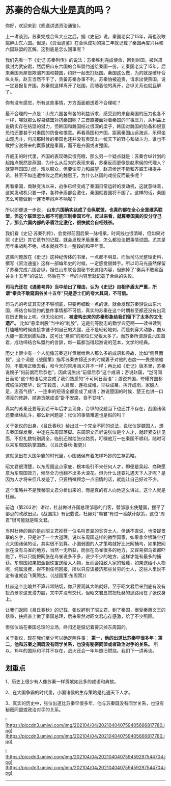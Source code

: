# 苏秦的合纵大业是真的吗？

你好，欢迎来到《熊逸讲透资治通鉴》。

上一讲谈到，苏秦完成合纵大业之后，据《史记》说，秦国老实了15年，再也没敢挑衅山东六国。但是，《资治通鉴》在合纵成功的第二年就记载了秦国再度兴兵和六国联盟的瓦解。这到底是怎么回事呢？

我们先看一下《史记·苏秦列传》的说法：苏秦胜利完成使命，回到赵国，被赵肃侯封为武安君，然后把山东六国的合纵盟约送给秦国一份，让秦国老实了15年。后来秦国派犀首欺骗齐国和魏国，约好一起去打赵国。秦国这么做，为的就是破坏合纵关系。赵王当然不干了，责备苏秦办事不利。苏秦怕被追责，请求出使燕国，说一定要报复齐国。苏秦就这样离开了赵国，而随着他的离开，合纵关系也就瓦解了。

你有没有感觉，所有这些事情，方方面面都透着不合理呢？

最不合理的一点是：山东六国各有各的利益诉求，感受到的来自秦国的压力也各不一样，哪就那么容易结盟对抗秦国呢？三晋直接面对着秦国的军事压力，从利益上说确实存在结盟的潜力，但韩国和魏国结过很深的梁子，韩国对魏国的防备和恨意恐怕还要甚于对秦国的防备和恨意。再看燕国和齐国，距离秦国山远海远，乐得坐山观虎斗，何况那时候的秦国也还并没有表现出一统天下的野心和战斗力，谁也不敢押宝说将来的赢家就是秦国，而不是齐国或者楚国。

齐威王的时代里，齐国的表现确实很亮眼，那么另一个疑点就是：苏秦合纵计划的起始点既然是燕国，为什么从后来的表现来看，苏秦反而更像是赵肃侯的代理人？就算燕国国力弱，难以服众，但要论实力和威望，赵肃侯远不能和齐威王相提并论，甚至不如连遭惨败之后的魏惠王，为什么赵国的戏份反而最多呢？

再看秦国，商鞅变法以来，战争已经变成了秦国日常运转的发动机，这就意味着，这架发动机只要一停，各种矛盾都会激化，秦国就要国将不国了。这样的话，秦国怎么可能做到一连15年闷声不响呢？

所以即便退一步说， **山东六国确实达成了合纵联盟，也真的都在全心全意维系联盟，但这个联盟怎么都不可能压制秦国15年。反过来看，就算秦国真的安分守己了，那么六国内部的矛盾注定激化，很快就会自相残杀。**

我们看《史记·苏秦列传》，会觉得前因后果一脉相承，时间线也很清晰，但如果对照《史记》其它章节的记载，就会发现矛盾重重，怎么都没法把事情说圆。尤其是历年来战乱不绝，根本就找不出一整段的和平年景。

这些问题放在《史记》这种纪传体的书里，一点都不明显，而当司马光整理史料，撰写《资治通鉴》这样一部编年史的时候，一定感觉很棘手。所以司马光虽然保留了苏秦完成六国合纵，担任山东联合国秘书长这段内容，但删掉了“秦兵不敢窥函谷关十五年”的说法，然后在下一年的内容里就记载了合纵的失败。

 **司马光还在《通鉴考异》当中给出了理由，认为《史记》自相矛盾太严重，所谓“秦兵不敢窥函谷关十五年”只是游士们的夸大其词，不可信。**

司马光的考证其实还不够彻底，只要再细致一点的话，就会发现苏秦游说山东六国，缔结合纵盟约的整件事情都不可信，真实的苏秦在这个时期甚至都还没有出现在历史舞台上呢。但无论如何， **被虚构出来的苏秦形象给我们留下了太多的文化遗产。** 比如“悬梁刺股”当中的“刺股”，这是何等励志的勤学典范啊——读书读到打瞌睡的时候直接拿锥子刺自己的大腿，还不是轻轻地刺，而是刺穿大动脉，血从大腿一直流到脚后跟，这可比“悬梁”的那位仁兄狠太多了。而苏秦所谓游说六国国君，成功缔结合纵盟约的言辞，每一篇都当得起游说的范本，文学的经典。

历史上很少有一个人能像苏秦这样贡献给后人那么多的成语和典故，比如“侧目而视”，这个词是《战国策》描写苏秦衣锦还乡的时候妻子对他的态度——畏畏缩缩的，不敢用正眼去看，和今天的常用涵义并不一样；再比如《史记》版本里，苏秦说嫂子“何前倨而后恭也”，因此诞生出“前倨后恭”这个成语；游说赵国，“岂可同日而论”这个短语后来变成了我们熟悉的“不可同日而语”；游说齐国，夸耀齐国都城临淄的繁华，说“车毂击，人肩摩，连衽成帷，举袂成幕，挥汗成雨，家殷人足，志高气扬”，一连串的短语全都变成了成语；游说楚国的时候，楚王也讲一口漂亮的修辞，顺道贡献成语“卧不安席，食不甘味”。

真实的苏秦还要等到若干年后才会现身，合纵的议题当下也还并不存在，战国诸侯还要继续乱斗，那么新问题是：张仪的事情难道也是假的吗？

关于张仪的出身，《吕氏春秋》给出过一个完全不同的说法，说张仪是魏国人，想去秦国谋发展，中途在东周国落脚。东周昭文君听说张仪是个人才，就赶紧安排见面，不但礼数特别周全，临别还赠给张仪路费，叮嘱他万一在秦国不顺利，随时可以来东周国执掌国政。（《吕氏春秋·报更》）

这就见出在大国争霸的时代里，小国诸侯有着怎样巧妙的生存策略。

昭文君很清楚，以东周国这点家底，根本吸引不来任何人才，即便是吴起、商鞅愿意为东周国效力，倾尽全力也翻不出多大浪花。但为什么还要礼遇天下人才呢？是因为人才将来但凡发迹了，只要稍微顾念一点旧情的话，就能让自己好过不少。

这个策略并不是我替昭文君分析出来的，而是真的有人向他这么讲过。这个人就是杜赫。

前边（第203讲）讲过，杜赫做过齐国总理邹忌的门客，替邹忌出使楚国，摆平了邹忌的政敌田忌。《战国策》有记载说，杜赫对“周君”有过一番献计献策，这位“周君”很可能就是昭文君。

当时杜赫的目的是向昭文君推荐一位名叫景翠的贫穷士人，但话不直说，也没提景翠的名字，只是讲了一个大道理，说以东周国这样的微型国家，如果拿金银珠宝打点大国诸侯的话，其实很不划算。小国弱国的人才策略就好比张网捕鸟，如果把网张在没有鸟雀的地方，当然一无所获，而张在鸟雀很多的地方，又容易把鸟雀都吓跑了，所以只能把网张在鸟雀说多不多，说少不少的地方，这样才能有最多的捕获。东周国如果把金银珠宝送给大人物，反而会招致人家的轻蔑，如果送给小人物呢，纯属浪费，得不到任何回报，所以只应该接济那些贫穷的士人，这些人里说不定有谁就会飞黄腾达。（《战国策·东周策》）

杜赫这个比喻并不算非常贴切，你只要观其大略就好。至于昭文君后来到底有没有投资景翠这支潜力股，文中并没有交代，但昭文君显然把杜赫的思路用在了张仪身上。

让我们返回《吕氏春秋》的记载，张仪辞别了昭文君，到了秦国，很受秦惠文王的器重，扶摇直上做了秦国总理，后来果然对昭文君心存感激，给了不少照顾。

但张仪站在秦国总理的立场，终归还是惦记着要灭掉东周国的。

关于张仪，现在我们至少可以确定两件事： **第一，他的出道比苏秦早很多年；第二，他和苏秦之间既没有同学关系，也没有秘密同盟或者政治对手的关系。** 所以，15年的国际和平并不存在，战火还会一年年照旧燃烧。我们下一讲再谈。

## 划重点

1、历史上很少有人像苏秦一样贡献如此多的成语和典故。

2、在大国争霸的时代里，小国诸侯的生存策略是礼遇天下人才。

3、真实的历史中，张仪出道比苏秦早很多年，他与苏秦既没有同学关系，也没有秘密同盟或政治对手的关系。

![https://piccdn3.umiwi.com/img/202104/04/202104040759405666817780.jpg](https://piccdn3.umiwi.com/img/202104/04/202104040759405666817780.jpg)

![https://piccdn3.umiwi.com/img/202104/04/202104040759459297544704.jpg](https://piccdn3.umiwi.com/img/202104/04/202104040759459297544704.jpg)

---
